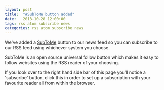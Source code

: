 ```yaml
---
layout: post
title:  "#SubToMe button added"
date:   2013-10-28 12:00:00
tags: rss atom subscribe news
categories: rss atom subscribe news
---
```


We've added a [SubToMe](https://www.subtome.com) button to our news feed so you can subscribe to our RSS feed using whichever system you choose.

SubToMe is an open source universal follow button which makes it easy to follow websites using the RSS reader of your choosing.

If you look over to the right hand side bar of this page you'll notice a 'subscribe' button, click this in order to set up a subscription with your favourite reader all from within the browser.
